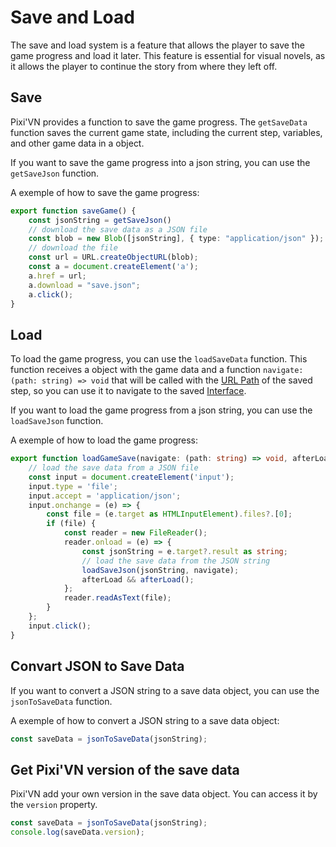 # Save and Load

The save and load system is a feature that allows the player to save the game progress and load it later. This feature is essential for visual novels, as it allows the player to continue the story from where they left off.

## Save

Pixi'VN provides a function to save the game progress. The `getSaveData` function saves the current game state, including the current step, variables, and other game data in a object.

If you want to save the game progress into a json string, you can use the `getSaveJson` function.

A exemple of how to save the game progress:

```typescript
export function saveGame() {
    const jsonString = getSaveJson()
    // download the save data as a JSON file
    const blob = new Blob([jsonString], { type: "application/json" });
    // download the file
    const url = URL.createObjectURL(blob);
    const a = document.createElement('a');
    a.href = url;
    a.download = "save.json";
    a.click();
}
```

## Load

To load the game progress, you can use the `loadSaveData` function. This function receives a object with the game data and a function `navigate: (path: string) => void` that will be called with the [URL Path](/Various-Answers.md#what-is-the-url-path) of the saved step, so you can use it to navigate to the saved [Interface](/Interface-with-JavaScript-Framework.md#how-navigateswitch-between-interface-screens).

If you want to load the game progress from a json string, you can use the `loadSaveJson` function.

A exemple of how to load the game progress:

```typescript
export function loadGameSave(navigate: (path: string) => void, afterLoad?: () => void) {
    // load the save data from a JSON file
    const input = document.createElement('input');
    input.type = 'file';
    input.accept = 'application/json';
    input.onchange = (e) => {
        const file = (e.target as HTMLInputElement).files?.[0];
        if (file) {
            const reader = new FileReader();
            reader.onload = (e) => {
                const jsonString = e.target?.result as string;
                // load the save data from the JSON string
                loadSaveJson(jsonString, navigate);
                afterLoad && afterLoad();
            };
            reader.readAsText(file);
        }
    };
    input.click();
}
```

## Convart JSON to Save Data

If you want to convert a JSON string to a save data object, you can use the `jsonToSaveData` function.

A exemple of how to convert a JSON string to a save data object:

```typescript
const saveData = jsonToSaveData(jsonString);
```

## Get Pixi'VN version of the save data

Pixi'VN add your own version in the save data object. You can access it by the `version` property.

```typescript
const saveData = jsonToSaveData(jsonString);
console.log(saveData.version);
```
